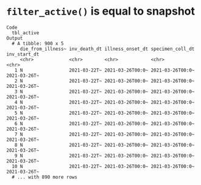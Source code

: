 # `filter_active()` is equal to snapshot

    Code
      tbl_active
    Output
      # A tibble: 900 x 5
         die_from_illness~ inv_death_dt illness_onset_dt specimen_coll_dt inv_start_dt
         <chr>             <chr>        <chr>            <chr>            <chr>       
       1 N                 2021-03-22T~ 2021-03-26T00:0~ 2021-03-26T00:0~ 2021-03-26T~
       2 N                 2021-03-22T~ 2021-03-26T00:0~ 2021-03-26T00:0~ 2021-03-26T~
       3 N                 2021-03-22T~ 2021-03-26T00:0~ 2021-03-26T00:0~ 2021-03-26T~
       4 N                 2021-03-22T~ 2021-03-26T00:0~ 2021-03-26T00:0~ 2021-03-26T~
       5 N                 2021-03-22T~ 2021-03-26T00:0~ 2021-03-26T00:0~ 2021-03-26T~
       6 N                 2021-03-22T~ 2021-03-26T00:0~ 2021-03-26T00:0~ 2021-03-26T~
       7 N                 2021-03-22T~ 2021-03-26T00:0~ 2021-03-26T00:0~ 2021-03-26T~
       8 N                 2021-03-22T~ 2021-03-26T00:0~ 2021-03-26T00:0~ 2021-03-26T~
       9 N                 2021-03-22T~ 2021-03-26T00:0~ 2021-03-26T00:0~ 2021-03-26T~
      10 N                 2021-03-22T~ 2021-03-26T00:0~ 2021-03-26T00:0~ 2021-03-26T~
      # ... with 890 more rows

